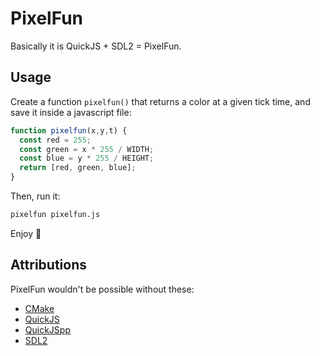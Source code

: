 # PixelFun

Basically it is QuickJS + SDL2 = PixelFun.

## Usage

Create a function `pixelfun()` that returns a color at a given tick time, and save it inside a javascript file:

```js
function pixelfun(x,y,t) {
  const red = 255;
  const green = x * 255 / WIDTH;
  const blue = y * 255 / HEIGHT;
  return [red, green, blue];
}
```

Then, run it:

```sh
pixelfun pixelfun.js
```

Enjoy 💖

## Attributions

PixelFun wouldn't be possible without these:

- [CMake](https://cmake.org)
- [QuickJS](https://bellard.org/quickjs/)
- [QuickJSpp](https://github.com/ftk/quickjspp/)
- [SDL2](https://libsdl.org)
